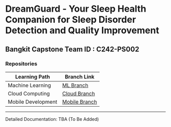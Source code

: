 # DreamGuard - Your Sleep Health Companion for Sleep Disorder Detection and Quality Improvement

## Bangkit Capstone Team ID : C242-PS002

### Repositories
| Learning Path | Branch Link |
|--------------|-------------|
| Machine Learning | [ML Branch](https://github.com/vanyamaurletta/DreamGuard/tree/machine-learning) |
| Cloud Computing | [Cloud Branch](https://github.com/vanyamaurletta/DreamGuard/tree/cloud-computing) |
| Mobile Development | [Mobile Branch](https://github.com/vanyamaurletta/DreamGuard/tree/mobile-development) |

---

Detailed Documentation: TBA (To Be Added)